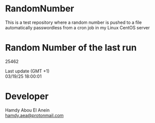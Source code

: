 # RandomNumber    
This is a test repository where a random number is pushed to a file automatically passwordless from a cron job in my Linux CentOS server    
# Random Number of the last run   
25462
      
Last update (GMT +1)    
03/19/25 18:00:01
# Developer    
Hamdy Abou El Anein   
hamdy.aea@protonmail.com
